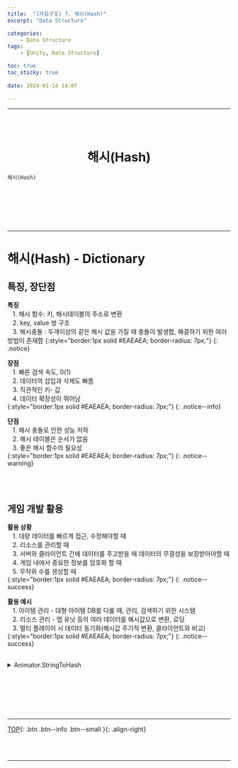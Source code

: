 ```yaml
---
title:  "[자료구조] 7. 해쉬(Hash)"
excerpt: "Data Structure"

categories:
    - Data Structure
tags:
    - [Unity, Data Structure]

toc: true
toc_sticky: true
 
date: 2024-01-14 14:07

---
```

- - -

<br><br>

<center><H1>  해시(Hash)  </H1></center>

`해시(Hash)`


<br><br><br><br><br>
- - - 

# 해시(Hash) - Dictionary

## 특징, 장단점

**특징**  
&nbsp;&nbsp; 1. 해시 함수: 키, 해시테이블의 주소로 변환  
&nbsp;&nbsp; 2. key, value 쌍 구조  
&nbsp;&nbsp; 3. 해시충돌 : 두개이상의 같은 해시 값을 가질 때 충돌이 발생함, 해결하기 위한 여러 방법이 존재함 
{:style="border:1px solid #EAEAEA; border-radius: 7px;"}
{: .notice}  

**장점**  
&nbsp;&nbsp; 1. 빠른 검색 속도, 0(1)  
&nbsp;&nbsp; 2. 데이터의 삽입과 삭제도 빠름  
&nbsp;&nbsp; 3. 직관적인 키- 값  
&nbsp;&nbsp; 4. 데이터 확장성이 뛰어남  
{:style="border:1px solid #EAEAEA; border-radius: 7px;"}
{: .notice--info}  

**단점**  
&nbsp;&nbsp; 1. 해시 충돌로 인한 성능 저하  
&nbsp;&nbsp; 2. 해시 테이블은 순서가 없음  
&nbsp;&nbsp; 3. 좋은 해시 함수의 필요성  
{:style="border:1px solid #EAEAEA; border-radius: 7px;"}
{: .notice--warning}  

<br><br>

## 게임 개발 활용

**활용 상황**  
&nbsp;&nbsp; 1. 대량 데이터를 빠르게 접근, 수정해야할 때  
&nbsp;&nbsp; 2. 리소스를 관리할 때  
&nbsp;&nbsp; 3. 서버와 클라이언트 간에 데이터를 주고받을 때 데이터의 무결성을 보장받아야할 때  
&nbsp;&nbsp; 4. 게임 내에서 중요한 정보를 암호화 할 때  
&nbsp;&nbsp; 5. 무작위 수를 생성할 때  
{:style="border:1px solid #EAEAEA; border-radius: 7px;"}
{: .notice--success} 

**활용 예시**  
&nbsp;&nbsp; 1. 아이템 관리 - 대형 아이템 DB를 다룰 때, 관리, 검색하기 위한 시스템  
&nbsp;&nbsp; 2. 리소스 관리 - 맵 유닛 등의 여러 데이터를 해시값으로 변환, 로딩   
&nbsp;&nbsp; 3. 멀티 플레이어 시 데이터 동기화(해시값 주기적 변환, 클라이언트와 비교)   
{:style="border:1px solid #EAEAEA; border-radius: 7px;"}
{: .notice--success} 

<br>

<details>
<summary>Animator.StringToHash</summary>

<div class="notice--primary" markdown="1"> 

```c# 
using UnityEngine;

public class PlayerController : MonoBehaviour
{
    Animator animator;
    int jumpHash;

    void Start()
    {
        animator = GetComponent<Animator>();
        // "Jump" 애니메이션 상태의 해시 값을 얻음
        jumpHash = Animator.StringToHash("Jump");
    }

    void Update()
    {
        if (Input.GetKeyDown(KeyCode.Space))
        {
            // 스페이스 바를 누르면 점프 애니메이션 실행
            animator.SetTrigger(jumpHash);
        }
    }
}
```
</div>
</details>

<br><br><br><br><br>
- - - 

[TOP](#){: .btn .btn--info .btn--small }{: .align-right}

<br><br>
- - -
